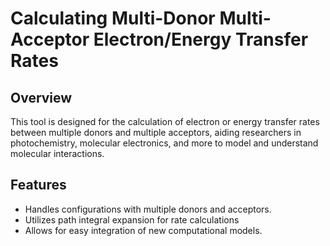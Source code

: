 # Calculating Multi-Donor Multi-Acceptor Electron/Energy Transfer Rates
## Overview
This tool is designed for the calculation of electron or energy transfer rates between multiple donors and multiple acceptors, aiding researchers in photochemistry, molecular electronics, and more to model and understand molecular interactions.

## Features
- Handles configurations with multiple donors and acceptors.
- Utilizes path integral expansion for rate calculations
- Allows for easy integration of new computational models.
